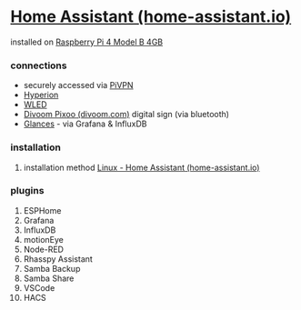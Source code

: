 # [Home Assistant (home-assistant.io)](https://www.home-assistant.io/)
installed on [Raspberry Pi 4 Model B  4GB](https://www.raspberrypi.com/products/raspberry-pi-4-model-b/)

### connections
- securely accessed via [PiVPN](PiVPN.md)
- [Hyperion](Hyperion.md)
- [WLED](WLED.md)
- [Divoom Pixoo (divoom.com)](https://divoom.com/products/divoom-pixoo?_pos=9&_sid=9523eaa72&_ss=r) digital sign (via bluetooth)
- [Glances](Glances.md) - via Grafana & InfluxDB

### installation 
1. installation method [Linux - Home Assistant (home-assistant.io)](https://www.home-assistant.io/installation/linux#install-home-assistant-supervised)

### plugins
1. ESPHome
2. Grafana
3. InfluxDB
4. motionEye
5. Node-RED
6. Rhasspy Assistant
7. Samba Backup
8. Samba Share
9. VSCode
10. HACS
